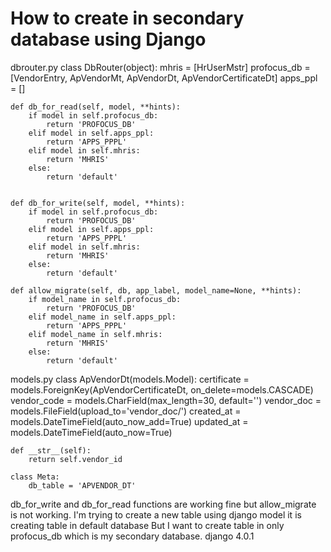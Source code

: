 
# How to create in secondary database using Django

dbrouter.py
class DbRouter(object):
    mhris = [HrUserMstr]
    profocus_db = [VendorEntry, ApVendorMt, ApVendorDt, ApVendorCertificateDt]
    apps_ppl = []

    def db_for_read(self, model, **hints):
        if model in self.profocus_db:
            return 'PROFOCUS_DB'
        elif model in self.apps_ppl:
            return 'APPS_PPPL'
        elif model in self.mhris:
            return 'MHRIS'
        else:
            return 'default'


    def db_for_write(self, model, **hints):
        if model in self.profocus_db:
            return 'PROFOCUS_DB'
        elif model in self.apps_ppl:
            return 'APPS_PPPL' 
        elif model in self.mhris:
            return 'MHRIS'
        else:
            return 'default'

    def allow_migrate(self, db, app_label, model_name=None, **hints):
        if model_name in self.profocus_db:
            return 'PROFOCUS_DB'
        elif model_name in self.apps_ppl:
            return 'APPS_PPPL' 
        elif model_name in self.mhris:
            return 'MHRIS'
        else:
            return 'default' 

models.py
class ApVendorDt(models.Model):
    certificate = models.ForeignKey(ApVendorCertificateDt, on_delete=models.CASCADE)
    vendor_code = models.CharField(max_length=30, default='')
    vendor_doc = models.FileField(upload_to='vendor_doc/')
    created_at = models.DateTimeField(auto_now_add=True)
    updated_at = models.DateTimeField(auto_now=True)

    def __str__(self):
        return self.vendor_id

    class Meta:
        db_table = 'APVENDOR_DT'

db_for_write and db_for_read functions are working fine but allow_migrate is not working. I'm trying to create a new table using django model it is creating table in default database But I want to create table in only profocus_db which is my secondary database.
django 4.0.1

        